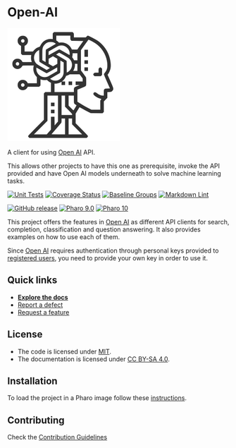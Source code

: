 # Open-AI

![Logo](assets/logo.svg)

A client for using [Open AI](https://beta.openai.com/docs/introduction) API.

This allows other projects to have this one as prerequisite, invoke the API
provided and have Open AI models underneath to solve machine learning tasks.

[![Unit Tests](https://github.com/pharo-ai/Open-AI/actions/workflows/unit-tests.yml/badge.svg)](https://github.com/pharo-ai/Open-AI/actions/workflows/unit-tests.yml/badge.svg)
[![Coverage Status](https://codecov.io/github/pharo-ai/Open-AI/coverage.svg?branch=release-candidate)](https://codecov.io/gh/pharo-ai/Open-AI/branch/release-candidate)
[![Baseline Groups](https://github.com/pharo-ai/Open-AI/actions/workflows/loading-groups.yml/badge.svg)](https://github.com/pharo-ai/Open-AI/actions/workflows/loading-groups.yml)
[![Markdown Lint](https://github.com/pharo-ai/Open-AI/actions/workflows/markdown-lint.yml/badge.svg)](https://github.com/pharo-ai/Open-AI/actions/workflows/markdown-lint.yml)

[![GitHub release](https://img.shields.io/github/release/pharo-ai/Open-AI.svg)](https://github.com/pharo-ai/Open-AI/releases/latest)
[![Pharo 9.0](https://img.shields.io/badge/Pharo-9.0-informational)](https://pharo.org)
[![Pharo 10](https://img.shields.io/badge/Pharo-10-informational)](https://pharo.org)

This project offers the features in [Open AI](https://beta.openai.com/docs/introduction)
as different API clients for search, completion, classification and question
answering. It also provides examples on how to use each of them.

Since [Open AI](https://beta.openai.com/docs/introduction) requires authentication
through personal keys provided to [registered users](https://beta.openai.com/signup),
you need to provide your own key in order to use it.

## Quick links

- [**Explore the docs**](docs/README.md)
- [Report a defect](https://github.com/pharo-ai/Open-AI/issues/new?labels=Type%3A+Defect)
- [Request a feature](https://github.com/pharo-ai/Open-AI/issues/new?labels=Type%3A+Feature)

## License

- The code is licensed under [MIT](LICENSE).
- The documentation is licensed under [CC BY-SA 4.0](http://creativecommons.org/licenses/by-sa/4.0/).

## Installation

To load the project in a Pharo image follow these [instructions](docs/how-to/how-to-load-in-pharo.md).

## Contributing

Check the [Contribution Guidelines](CONTRIBUTING.md)
